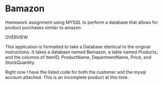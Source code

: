 # Bamazon
Homework assignment using MYSQL to perform a database that allows for product purchases similar to amazon

OVERVIEW

This application is formatted to take a Database identical to the original instructions. It takes a database named Bamazon, a table named Products, and the columns of ItemID, ProductName, DepartmentName, Price, and StockQuantity.

Right now I have the listed code for both the customer and the mysql account attached. This is an incomplete product at this time. 

